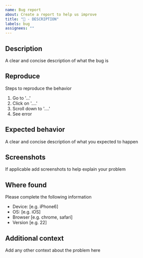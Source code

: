 ```yaml
---
name: Bug report
about: Create a report to help us improve
title: "🐛 - DESCRIPTION"
labels: bug
assignees: ""
---
```


## Description

A clear and concise description of what the bug is

## Reproduce

Steps to reproduce the behavior

1. Go to '...'
1. Click on '....'
1. Scroll down to '....'
1. See error

## Expected behavior

A clear and concise description of what you expected to happen

## Screenshots

If applicable add screenshots to help explain your problem

## Where found

Please complete the following information

- Device: [e.g. iPhone6]
- OS: [e.g. iOS]
- Browser [e.g. chrome, safari]
- Version [e.g. 22]

## Additional context

Add any other context about the problem here
